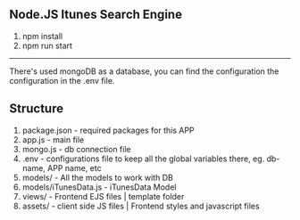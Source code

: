 Node.JS Itunes Search Engine
-----

1. npm install
2. npm run start

-------

There's used mongoDB as a database, you can find the configuration the configuration in the .env file.

Structure
-----------------

1. package.json - required packages for this APP 
2. app.js - main file
3. mongo.js - db connection file
4. .env - configurations file to keep all the global variables there, eg. db-name, APP name, etc
5. models/ - All the models to work with DB
6. models/iTunesData.js - iTunesData Model
7. views/ - Frontend EJS files | template folder
8. assets/ - client side JS files | Frontend styles and javascript files
